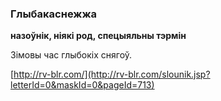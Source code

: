 ### Глыбакаснежжа
**назоўнік, ніякі род, спецыяльны тэрмін**

Зімовы час глыбокіх снягоў.

<a rel="author">[http://rv-blr.com/](http://rv-blr.com/slounik.jsp?letterId=0&maskId=0&pageId=713)</a>
